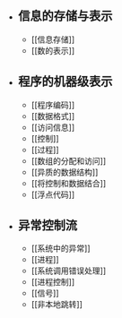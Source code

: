 - ## 信息的存储与表示
	- [[信息存储]]
	- [[数的表示]]
- ## 程序的机器级表示
	- [[程序编码]]
	- [[数据格式]]
	- [[访问信息]]
	- [[控制]]
	- [[过程]]
	- [[数组的分配和访问]]
	- [[异质的数据结构]]
	- [[将控制和数据结合]]
	- [[浮点代码]]
- ## 异常控制流
	- [[系统中的异常]]
	- [[进程]]
	- [[系统调用错误处理]]
	- [[进程控制]]
	- [[信号]]
	- [[非本地跳转]]